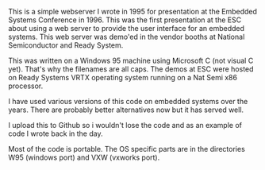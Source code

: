 This is a simple webserver I wrote in 1995 for presentation at the Embedded Systems Conference in 1996. This was the first presentation at the ESC about using a web server to provide the user interface for an embedded systems. This web server was demo'ed in the vendor booths at National Semiconductor and Ready System. 

This was written on a Windows 95 machine using Microsoft C (not visual C yet). That's why the filenames are all caps. The demos at ESC were hosted on Ready Systems VRTX operating system running on a Nat Semi x86 processor. 

I have used various versions of this code on embedded systems over the years. There are probably better alternatives now but it has served well.

I upload this to Github so i wouldn't lose the code and as an example of code I wrote back in the day.

Most of the code is portable. The OS specific parts are in the directories W95 (windows port) and VXW (vxworks port).
